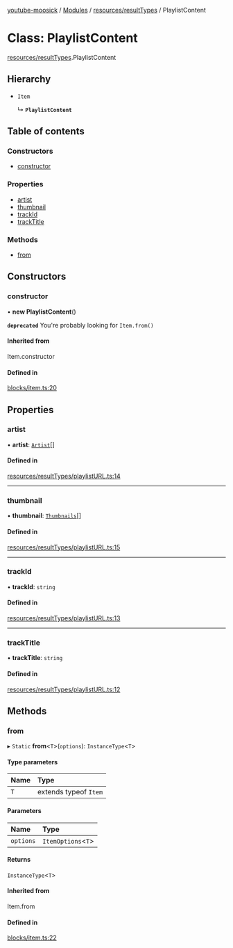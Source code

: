 [youtube-moosick](../README.md) / [Modules](../modules.md) / [resources/resultTypes](../modules/resources_resultTypes.md) / PlaylistContent

# Class: PlaylistContent

[resources/resultTypes](../modules/resources_resultTypes.md).PlaylistContent

## Hierarchy

- `Item`

  ↳ **`PlaylistContent`**

## Table of contents

### Constructors

- [constructor](resources_resultTypes.PlaylistContent.md#constructor)

### Properties

- [artist](resources_resultTypes.PlaylistContent.md#artist)
- [thumbnail](resources_resultTypes.PlaylistContent.md#thumbnail)
- [trackId](resources_resultTypes.PlaylistContent.md#trackid)
- [trackTitle](resources_resultTypes.PlaylistContent.md#tracktitle)

### Methods

- [from](resources_resultTypes.PlaylistContent.md#from)

## Constructors

### constructor

• **new PlaylistContent**()

**`deprecated`** You're probably looking for `Item.from()`

#### Inherited from

Item.constructor

#### Defined in

[blocks/item.ts:20](https://github.com/EvasiveXkiller/youtube-moosick/blob/7f2abd0/src/blocks/item.ts#L20)

## Properties

### artist

• **artist**: [`Artist`](resources_generalTypes.Artist.md)[]

#### Defined in

[resources/resultTypes/playlistURL.ts:14](https://github.com/EvasiveXkiller/youtube-moosick/blob/7f2abd0/src/resources/resultTypes/playlistURL.ts#L14)

___

### thumbnail

• **thumbnail**: [`Thumbnails`](resources_generalTypes.Thumbnails.md)[]

#### Defined in

[resources/resultTypes/playlistURL.ts:15](https://github.com/EvasiveXkiller/youtube-moosick/blob/7f2abd0/src/resources/resultTypes/playlistURL.ts#L15)

___

### trackId

• **trackId**: `string`

#### Defined in

[resources/resultTypes/playlistURL.ts:13](https://github.com/EvasiveXkiller/youtube-moosick/blob/7f2abd0/src/resources/resultTypes/playlistURL.ts#L13)

___

### trackTitle

• **trackTitle**: `string`

#### Defined in

[resources/resultTypes/playlistURL.ts:12](https://github.com/EvasiveXkiller/youtube-moosick/blob/7f2abd0/src/resources/resultTypes/playlistURL.ts#L12)

## Methods

### from

▸ `Static` **from**<`T`\>(`options`): `InstanceType`<`T`\>

#### Type parameters

| Name | Type |
| :------ | :------ |
| `T` | extends typeof `Item` |

#### Parameters

| Name | Type |
| :------ | :------ |
| `options` | `ItemOptions`<`T`\> |

#### Returns

`InstanceType`<`T`\>

#### Inherited from

Item.from

#### Defined in

[blocks/item.ts:22](https://github.com/EvasiveXkiller/youtube-moosick/blob/7f2abd0/src/blocks/item.ts#L22)
